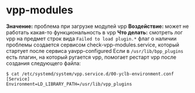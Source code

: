 # vpp-modules

**Значение:** проблема при загрузке модулей vpp
**Воздействие:** может не работать какая-то функциональность в vpp
**Что делать:** смотреть лог vpp на предмет строк вида `Failed to load plugin.*` флаг о наличии проблемы создается сервисом check-vpp-modules.service, который стартует после сервиса yavpp-configured
Если в `/usr/lib/bpp_plugins` есть плагин, на который ругается vpp, помогает рестарт vpp после создания следующего файла:
```
$ cat /etc/systemd/system/vpp.service.d/00-yclb-environment.conf
[Service]
Environment=LD_LIBRARY_PATH=/usr/lib/vpp_plugins
```
